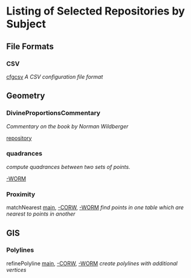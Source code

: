 Listing of Selected Repositories by Subject
===========================================

File Formats
------------

### CSV

[cfgcsv](https://github.com/dmparrishphd/cfgcsv-CORW)
_A CSV configuration file format_

Geometry
--------

### DivineProportionsCommentary

_Commentary on the book by Norman Wildberger_

[repository](https://github.com/dmparrishphd/DivineProportionsCommentary)

### quadrances

_compute quadrances between two sets of points._

[-WORM](https://github.com/dmparrishphd/quadrances)

### Proximity

matchNearest
[main](https://github.com/dmparrishphd/matchNearest-CORW),
[-CORW](https://github.com/dmparrishphd/matchNearest-CORW),
[-WORM](https://github.com/dmparrishphd/matchNearest-WORM)
_find points in one table which are nearest to points in another_

GIS
---

### Polylines

refinePolyline
[main](https://github.com/dmparrishphd/refinePolyline-CORW),
[-CORW](https://github.com/dmparrishphd/refinePolyline-CORW),
[-WORM](https://github.com/dmparrishphd/refinePolyline-WORM)
_create polylines with additional vertices_
